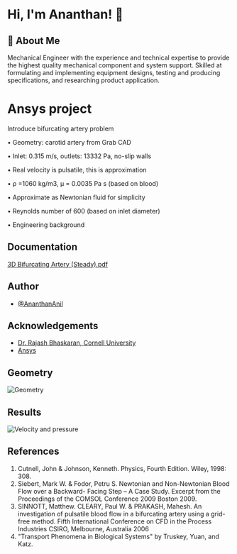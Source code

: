 
# Hi, I'm Ananthan! 👋


## 🚀 About Me
Mechanical Engineer with the experience and technical expertise to provide the highest quality mechanical component and system support. Skilled at formulating and implementing equipment designs, testing and producing specifications, and researching product application.


# Ansys project

 Introduce bifurcating artery problem

• Geometry: carotid artery from Grab CAD

• Inlet: 0.315 m/s, outlets: 13332 Pa, no-slip walls

• Real velocity is pulsatile, this is approximation

• ρ =1060 kg/m3, µ = 0.0035 Pa s (based on blood)

• Approximate as Newtonian fluid for simplicity

• Reynolds number of 600 (based on inlet diameter)

• Engineering background


## Documentation

[3D Bifurcating Artery (Steady).pdf](https://github.com/AnanthanAnil/Ansys/files/12169142/3D.Bifurcating.Artery.Steady.pdf)


## Author

- [@AnanthanAnil](https://github.com/AnanthanAnil)


## Acknowledgements

 - [Dr. Rajash Bhaskaran, Cornell University](https://www.mae.cornell.edu/faculty-directory/rajesh-bhaskaran-0)
 - [Ansys](https://www.ansys.com/en-in)



## Geometry


![Geometry](https://github.com/AnanthanAnil/Ansys/assets/140429339/fa5c2ab2-6aa7-4a75-84d1-ebc9ea67f7bf)







## Results


![Velocity and pressure](https://github.com/AnanthanAnil/Ansys/assets/140429339/23dff855-ee13-43fd-8aa1-0a1bd14e96f7)

## References

1. Cutnell, John & Johnson, Kenneth. Physics, Fourth Edition. Wiley, 1998: 308.
2. Siebert, Mark W. & Fodor, Petru S. Newtonian and Non-Newtonian Blood Flow over a 
Backward- Facing Step – A Case Study. Excerpt from the Proceedings of the COMSOL 
Conference 2009 Boston 2009.
3. SINNOTT, Matthew. CLEARY, Paul W. & PRAKASH, Mahesh. An investigation of 
pulsatile blood flow in a bifurcating artery using a grid-free method. Fifth International 
Conference on CFD in the Process Industries CSIRO, Melbourne, Australia 2006
4. "Transport Phenomena in Biological Systems" by Truskey, Yuan, and Katz.
